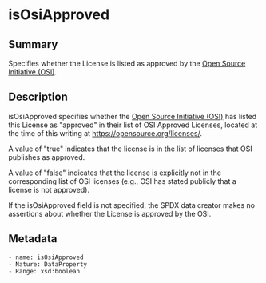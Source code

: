 <!-- Automatically generated by spec-parser v2.0.0 on 2023-12-25T20:28:21.783513+00:00 -->
<!-- SPDX-License-Identifier: Community-Spec-1.0 -->

# isOsiApproved

## Summary

Specifies whether the License is listed as approved by the
[Open Source Initiative (OSI)](https://opensource.org).


## Description

isOsiApproved specifies whether the [Open Source Initiative (OSI)](https://opensource.org)
has listed this License as "approved" in their list of OSI Approved Licenses,
located at the time of this writing at https://opensource.org/licenses/.

A value of "true" indicates that the license is in the list of licenses that OSI publishes as approved.

A value of "false" indicates that the license is explicitly not in the corresponding list of OSI licenses (e.g., OSI has stated publicly that a license is not approved).

If the isOsiApproved field is not specified, the SPDX data creator makes no
assertions about whether the License is approved by the OSI.


## Metadata

    - name: isOsiApproved
    - Nature: DataProperty
    - Range: xsd:boolean




